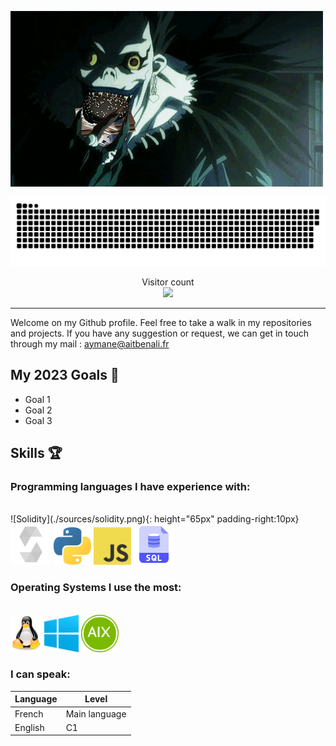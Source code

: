 ![](./sources/death.gif)

<a align="center" href=#><img src="./sources/contributions.svg"></a>

<p align="center"> 
  Visitor count
  <br>
  <img src="https://profile-counter.glitch.me/0xAymane/count.svg" />
</p>

***

Welcome on my Github profile.
Feel free to take a walk in my repositories and projects.
If you have any suggestion or request, we can get in touch through my mail : aymane@aitbenali.fr

## My 2023 Goals 🎯

- Goal 1
- Goal 2
- Goal 3

## Skills 🏆

### Programming languages I have experience with:
<br>

<div>
![Solidity](./sources/solidity.png){: height="65px" padding-right:10px}
<img src="./sources/solidity.png" alt="Solidity" height="65" style=”margin: 80px 80px 80px 80px;” />
<img src="./sources/python.png" alt="Python" height="60" />
<img src="./sources/javascript.png" alt="Javascript" height="60" />
<img src="./sources/sql2.png" alt="SQL" height="65" />
</div>

### Operating Systems I use the most:
<br>

<div>
<img src="./sources/linux.png" alt="Linux" height="60" />
<img src="./sources/windows.png" alt="Windows" height="60" />
<img src="./sources/aix.png" alt="AIX" height="60" />
</div>

### I can speak:

Language | Level
-------- | --------
French   | Main language
English  | C1